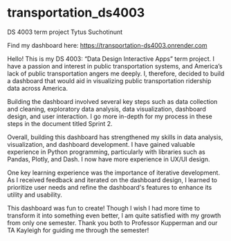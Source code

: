 # transportation_ds4003
DS 4003 term project
Tytus Suchotinunt

Find my dashboard here: https://transportation-ds4003.onrender.com

Hello! This is my DS 4003: “Data Design Interactive Apps” term project. I have a passion and interest in public transportation systems, and America’s lack of public transportation angers me deeply. I, therefore, decided to build a dashboard that would aid in visualizing public transportation ridership data across America.

Building the dashboard involved several key steps such as data collection and cleaning, exploratory data analysis, data visualization, dashboard design, and user interaction. I go more in-depth for my process in these steps in the document titled Sprint 2.

Overall, building this dashboard has strengthened my skills in data analysis, visualization, and dashboard development. I have gained valuable experience in Python programming, particularly with libraries such as Pandas, Plotly, and Dash. I now have more experience in UX/UI design.

One key learning experience was the importance of iterative development. As I received feedback and iterated on the dashboard design, I learned to prioritize user needs and refine the dashboard's features to enhance its utility and usability.

This dashboard was fun to create! Though I wish I had more time to transform it into something even better, I am quite satisfied with my growth from only one semester. Thank you both to Professor Kupperman and our TA Kayleigh for guiding me through the semester!
